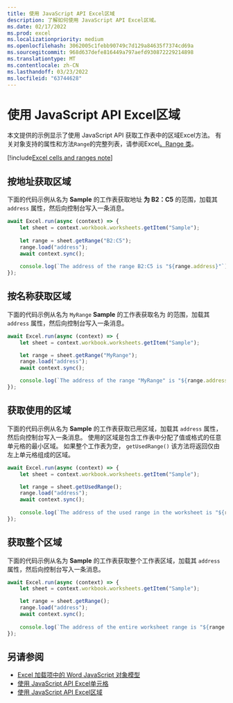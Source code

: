 ```yaml
---
title: 使用 JavaScript API Excel区域
description: 了解如何使用 JavaScript API Excel区域。
ms.date: 02/17/2022
ms.prod: excel
ms.localizationpriority: medium
ms.openlocfilehash: 3062005c1febb90749c7d129a84635f7374cd69a
ms.sourcegitcommit: 968d637defe816449a797aefd930872229214898
ms.translationtype: MT
ms.contentlocale: zh-CN
ms.lasthandoff: 03/23/2022
ms.locfileid: "63744628"
---
```

# <a name="get-a-range-using-the-excel-javascript-api"></a>使用 JavaScript API Excel区域

本文提供的示例显示了使用 JavaScript API 获取工作表中的区域Excel方法。 有关对象支持的属性和方法`Range`的完整列表，请参阅Excel[。Range 类](/javascript/api/excel/excel.range)。

[!include[Excel cells and ranges note](../includes/note-excel-cells-and-ranges.md)]

## <a name="get-range-by-address"></a>按地址获取区域

下面的代码示例从名为 **Sample** 的工作表获取地址 **为 B2：C5** 的范围，加载其 `address` 属性，然后向控制台写入一条消息。

```js
await Excel.run(async (context) => {
    let sheet = context.workbook.worksheets.getItem("Sample");
    
    let range = sheet.getRange("B2:C5");
    range.load("address");
    await context.sync();
    
    console.log(`The address of the range B2:C5 is "${range.address}"`);
});
```

## <a name="get-range-by-name"></a>按名称获取区域

下面的代码示例从名为 `MyRange` **Sample** 的工作表获取名为 的范围，加载其 `address` 属性，然后向控制台写入一条消息。

```js
await Excel.run(async (context) => {
    let sheet = context.workbook.worksheets.getItem("Sample");

    let range = sheet.getRange("MyRange");
    range.load("address");
    await context.sync();

    console.log(`The address of the range "MyRange" is "${range.address}"`);
});
```

## <a name="get-used-range"></a>获取使用的区域

下面的代码示例从名为 **Sample** 的工作表获取已用区域，加载其 `address` 属性，然后向控制台写入一条消息。 使用的区域是包含工作表中分配了值或格式的任意单元格的最小区域。 如果整个工作表为空， `getUsedRange()` 该方法将返回仅由左上单元格组成的区域。

```js
await Excel.run(async (context) => {
    let sheet = context.workbook.worksheets.getItem("Sample");

    let range = sheet.getUsedRange();
    range.load("address");
    await context.sync();
    
    console.log(`The address of the used range in the worksheet is "${range.address}"`);
});
```

## <a name="get-entire-range"></a>获取整个区域

下面的代码示例从名为 **Sample** 的工作表获取整个工作表区域，加载其 `address` 属性，然后向控制台写入一条消息。

```js
await Excel.run(async (context) => {
    let sheet = context.workbook.worksheets.getItem("Sample");

    let range = sheet.getRange();
    range.load("address");
    await context.sync();
    
    console.log(`The address of the entire worksheet range is "${range.address}"`);
});
```

## <a name="see-also"></a>另请参阅

- [Excel 加载项中的 Word JavaScript 对象模型](excel-add-ins-core-concepts.md)
- [使用 JavaScript API Excel单元格](excel-add-ins-cells.md)
- [使用 JavaScript API Excel区域](excel-add-ins-ranges-insert.md)
